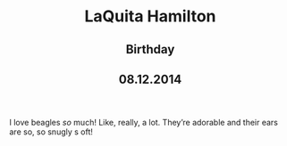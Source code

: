   <title>Grandma's Heavy Metal Festival Journal</title>
  
  <header>
    <h1>LaQuita Hamilton</h1>
    <h2>Birthday <h2>
    <time>08.12.2014</time>
  </header>
  <p>I love beagles <em>so</em> much! Like, really, a lot. They’re adorable and their ears are so, so snugly s oft!</p>
</article>


